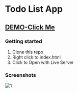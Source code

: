# Todo List App

## [DEMO-Click Me](https://todo-list-app-sertacgltkn.netlify.app)


### Getting started

1. Clone this repo
2. Right click to index.html
3. Click to Open with Live Server



### Screenshots


![1](https://user-images.githubusercontent.com/96946069/202447318-7502b51a-d582-453a-9890-fabc966ec789.jpg)
